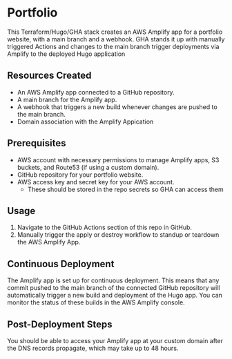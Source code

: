 # Portfolio

This Terraform/Hugo/GHA stack creates an AWS Amplify app for a portfolio website, with a main branch and a webhook. GHA stands it up with manually triggered Actions and changes to the main branch trigger deployments via Amplify to the deployed Hugo application

## Resources Created

- An AWS Amplify app connected to a GitHub repository.
- A main branch for the Amplify app.
- A webhook that triggers a new build whenever changes are pushed to the main branch.
- Domain association with the Amplify Appication

## Prerequisites

- AWS account with necessary permissions to manage Amplify apps, S3 buckets, and Route53 (if using a custom domain).
- GitHub repository for your portfolio website.
- AWS access key and secret key for your AWS account.
    - These should be stored in the repo secrets so GHA can access them

## Usage

1. Navigate to the GitHub Actions section of this repo in GitHub.
2. Manually trigger the apply or destroy workflow to standup or teardown the AWS Amplify App.

## Continuous Deployment

The Amplify app is set up for continuous deployment. This means that any commit pushed to the main branch of the connected GitHub repository will automatically trigger a new build and deployment of the Hugo app. You can monitor the status of these builds in the AWS Amplify console.

## Post-Deployment Steps

You should be able to access your Amplify app at your custom domain after the DNS records propagate, which may take up to 48 hours.
